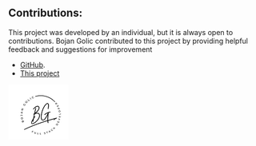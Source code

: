 




## Contributions:
This project was developed by an individual, but it is always open to contributions. Bojan Golic contributed to this project by providing helpful feedback and suggestions for improvement 
- [GitHub](https://github.com/bokigolic).
- [This project](https://github.com/bokigolic/fornt-end-practice/tree/develop/)

![Logo](https://github.com/bokigolic/fornt-end-practice/blob/develop/Template/logo-bojan-small.png)